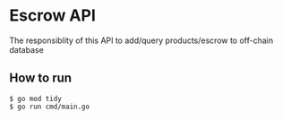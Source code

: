 # Escrow API

The responsiblity of this API to add/query products/escrow to off-chain database

## How to run

```
$ go mod tidy
$ go run cmd/main.go
```
